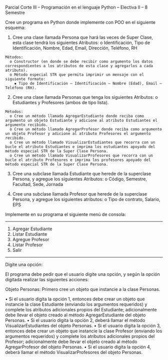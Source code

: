 Parcial Corte III – Programación en el lenguaje Python – Electiva II – 8 Semestre

Cree un programa en Python donde implemente con POO en el siguiente esquema:

  1. Cree una clase llamada Persona que hará las veces de Super Clase, esta clase tendrá los siguientes
    Atributos:
      o Identificación, Tipo de Identificación, Nombre, Edad, Email, Dirección, Teléfono, RH
      
    Métodos:
      o Constructor (en donde se debe recibir como argumento los datos correspondientes a los atributos de esta clase y agregarlos a cada atributo).
      o Método especial STR que permita imprimir un mensaje con el siguiente formato:
        ▪ Tipo de Identificación – Identificación – Nombre (Edad), Email – Teléfono (RH).

  2. Cree una clase llamada Personas que tenga los siguientes Atributos:
    o Estudiantes y Profesores (ambos de tipo lista).
    
    Métodos:
      o Cree un método llamado AgregarEstudiante donde reciba como argumento un objeto Estudiante y adicione al atributo Estudiantes el argumento recibido.
      o Cree un método llamado AgregarProfesor donde reciba como argumento un objeto Profesor y adicione al atributo Profesores el argumento recibido.
      o Cree un método llamado VisualizarEstudiantes que recorra con un bucle el atributo Estudiantes e imprima los estudiantes apoyado del método especial STR de la Super Clase Persona.
      o Cree un método llamado VisualizarProfesores que recorra con un bucle el atributo Profesores e imprima los profesores apoyado del método especial STR de la Super Clase Persona.
      
  3. Cree una subclase llamada Estudiante que herede de la superclase Persona, y agregue los siguientes
    Atributos:
      o Código, Semestre, Facultad, Sede, Jornada
      
  4. Cree una subclase llamada Profesor que herede de la superclase Persona, y agregue los siguientes
    atributos:
      o Tipo de contrato, Salario, EPS

  Implemente en su programa el siguiente menú de consola:
  ***********************
  1. Agregar Estudiante
  2. Listar Estudiante
  3. Agregue Profesor
  4. Listar Profesor
  5. Salir
  ***********************
  Digite una opción:

El programa debe pedir que el usuario digite una opción, y según la opción digitada realizar las siguientes acciones:

Objeto Personas: Primero cree un objeto que instancie a la clase Personas.

  • Si el usuario digita la opción 1, entonces debe crear un objeto que instancie la clase Estudiante (enviando los argumentos requeridos) y complete los atributos adicionales propios del Estudiante; adicionalmente debe llevar el objeto creado al método AgregarEstudiante del objeto Personas.
  • Si el usuario digita la opción 2, deberá llamar el método VisualizarEstudiantes del objeto Personas.
  • Si el usuario digita la opción 3, entonces debe crear un objeto que instancie la clase Profesor (enviando los argumentos requeridos) y complete los atributos adicionales propios del Profesor; adicionalmente debe llevar el objeto creado al método AgregarProfesor del objeto Personas.
  • Si el usuario digita la opción 4, deberá llamar el método VisualizarProfesores del objeto Personas.
